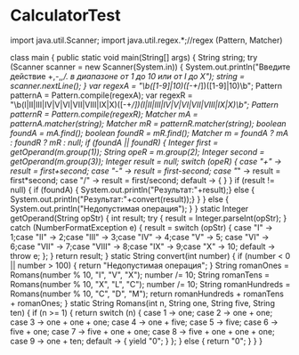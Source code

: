 # CalculatorTest
import java.util.Scanner;
import java.util.regex.*;//regex (Pattern, Matcher)

class main {
     public static void main(String[] args) {
         String string;
         try (Scanner scanner = new Scanner(System.in)) {
             System.out.println("Введите действие +,-,*,/. в диапазоне от 1 до 10 или от I до X");
             string = scanner.nextLine();
         }
          var regexA = "\\b([1-9]|10)([-+*/])([1-9]|10)\\b";
          Pattern patternA = Pattern.compile(regexA);
          var regexR = "\\b(I|II|III|IV|V|VI|VII|VIII|IX|X)([-+*/])(I|II|III|IV|V|VI|VII|VIII|IX|X)\\b";
          Pattern patternR = Pattern.compile(regexR);
          Matcher mA = patternA.matcher(string);
          Matcher mR = patternR.matcher(string);
          boolean foundA = mA.find();
          boolean foundR = mR.find();
          Matcher m = foundA ? mA : foundR ? mR : null;
          if (foundA || foundR) {
               Integer first = getOperand(m.group(1));
               String opeR = m.group(2);
               Integer second = getOperand(m.group(3));
               Integer result = null;
               switch (opeR) { case "+" -> result = first+second; case "-" -> result = first-second;
                    case "*" -> result = first*second; case "/" -> result = first/second;
                    default -> {
                    }
               }
               if (result != null) {
                    if (foundA) { System.out.println("Результат:"+result);}
                    else { System.out.println("Результат:"+convert(result));}
               }
          } else { System.out.println("Недопустимая операция");
          }
     }
     static Integer getOperand(String opStr) {
          int result;
          try {
               result = Integer.parseInt(opStr);
          } catch (NumberFormatException e) {
               result = switch (opStr) {
                    case "I" -> 1;case "II" -> 2;case "III" -> 3;case "IV" -> 4;case "V" -> 5;
                    case "VI" -> 6;case "VII" -> 7;case "VIII" -> 8;case "IX" -> 9;case "X" -> 10;
                    default -> throw e;
               };
          }
          return result;
     }
     static String convert(int number) {
          if (number < 0 || number > 100) { return "Недопустимая операция";
          }
          String romanOnes = Romans(number % 10, "I", "V", "X");
          number /= 10;
          String romanTens = Romans(number % 10, "X", "L", "C");
          number /= 10;
          String romanHundreds = Romans(number % 10, "C", "D", "M");
          return romanHundreds + romanTens + romanOnes;
     }
     static String Romans(int n, String one, String five, String ten) {
          if (n >= 1) {
              return switch (n) {
                  case 1 -> one;
                  case 2 -> one + one;
                  case 3 -> one + one + one;
                  case 4 -> one + five;
                  case 5 -> five;
                  case 6 -> five + one;
                  case 7 -> five + one + one;
                  case 8 -> five + one + one + one;
                  case 9 -> one + ten;
                  default -> {
                      yield "0";
                  }
              };
          } else {
              return "0";
          }
     }
}
